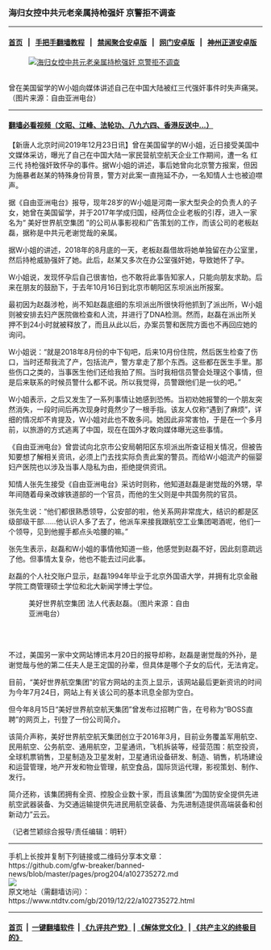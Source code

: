 ### 海归女控中共元老亲属持枪强奸 京警拒不调查
------------------------

#### [首页](https://github.com/gfw-breaker/banned-news/blob/master/README.md) &nbsp;&nbsp;|&nbsp;&nbsp; [手把手翻墙教程](https://github.com/gfw-breaker/guides/wiki) &nbsp;&nbsp;|&nbsp;&nbsp; [禁闻聚合安卓版](https://github.com/gfw-breaker/bn-android) &nbsp;&nbsp;|&nbsp;&nbsp; [网门安卓版](https://github.com/oGate2/oGate) &nbsp;&nbsp;|&nbsp;&nbsp; [神州正道安卓版](https://github.com/SzzdOgate/update) 



<div><div class="featured_image">
 <a href="https://i.ntdtv.com/assets/uploads/2019/12/b9dcd77e9b9a02f9e53b2b84cb09e99c.jpg" target="_blank">
  <figure>
   <img alt="海归女控中共元老亲属持枪强奸 京警拒不调查" src="https://i.ntdtv.com/assets/uploads/2019/12/b9dcd77e9b9a02f9e53b2b84cb09e99c-800x450.jpg"/>
  </figure><br/>
 </a>
 <span class="caption">
  曾在美国留学的W小姐向媒体讲述自己在中国大陆被红三代强奸事件时失声痛哭。（图片来源：自由亚洲电台）
 </span>
</div>
</div><hr/>

#### [翻墙必看视频（文昭、江峰、法轮功、八九六四、香港反送中...）](https://github.com/gfw-breaker/banned-news/blob/master/pages/link3.md)

<div><div class="post_content" itemprop="articleBody">
 <p>
  【新唐人北京时间2019年12月23日讯】曾在美国留学的W小姐，近日接受美国中文媒体采访，曝光了自己在中国大陆一家民营航空航天企业工作期间，遭一名
  <ok href="https://www.ntdtv.com/gb/红三代.htm">
   红三代
  </ok>
  持枪强奸致怀孕的事件。据W小姐的讲述，事后她曾向北京警方报案，但因为施暴者赵某的特殊身份背景，警方对此案一直拖延不办，一名知情人士也被迫噤声。
 </p>
 <p>
  据《自由亚洲电台》报导，现年28岁的W小姐是河南一家大型央企的负责人的子女，她曾在美国留学，并于2017年学成归国，经两位企业老板的引荐，进入一家名为“
  <ok href="https://www.ntdtv.com/gb/美好世界航空集团.htm">
   美好世界航空集团
  </ok>
  ”的公司从事影视和广告策划的工作，而该公司的老板赵磊，据称是中共元老谢觉哉的亲属。
 </p>
 <p>
  据W小姐的讲述，2018年的8月底的一天，老板赵磊借故将她单独留在办公室里，然后持枪威胁强奸了她。此后，赵某又多次在办公室强奸她，导致她怀了孕。
 </p>
 <p>
  W小姐说，发现怀孕后自己很害怕，也不敢将此事告知家人，只能向朋友求助。后来在朋友的鼓励下，于去年10月16日到北京市朝阳区东坝派出所报案。
 </p>
 <p>
  最初因为赵磊涉枪，尚不知赵磊底细的东坝派出所很快将他抓到了派出所，W小姐则被安排去妇产医院做检查和人流，并进行了DNA检测。然而，赵磊在派出所关押不到24小时就被释放了，而且从此以后，办案员警和医院方面也不再回应她的询问。
 </p>
 <p>
  W小姐说：“就是2018年8月份的中下旬吧，后来10月份住院，然后医生检查了伤口，当时还帮我流了产，包括流产，警方拿走了那个东西。这些都在医生手里。那些伤口之类的，当事医生他们还给我拍了照。当时我相信员警会处理这个事情，但是后来联系的时候员警什么都不说。所以我觉得，员警跟他们是一伙的吧。”
 </p>
 <p>
  W小姐表示，之后又发生了一系列事情让她感到恐怖。当初劝她报警的一个朋友突然消失，一段时间后再次现身时竟然少了一根手指。该友人仅称“遇到了麻烦”，详细的情况却不肯提及，W小姐对此也不敢多问。她因此非常害怕，于是在一个多月前，以旅游的方式逃离了中国，现在在国外才敢向媒体曝光这些事情。
 </p>
 <p>
  《自由亚洲电台》曾尝试向北京市公安局朝阳区东坝派出所查证相关情况，但被告知要想了解相关资讯，必须上门去找实际负责此案的警员。而给W小姐流产的俪婴妇产医院也以涉及当事人隐私为由，拒绝提供资讯。
 </p>
 <p>
  知情人张先生接受《自由亚洲电台》采访时则称，他知道赵磊是谢觉哉的外甥，早年间随着母亲改嫁铁道部的一个官员，而他的生父则是中共国务院的官员。
 </p>
 <p>
  张先生说：“他们都很熟悉领导，公安部的啦，他关系网非常庞大，结识的都是区级部级干部……他认识人多了去了，他派车来接我跟航空工业集团喝酒呢，他们一个领导，见到他握手都点头哈腰的嘛。”
 </p>
 <p>
  张先生表示，赵磊和W小姐的事情他知道一些，他感觉到赵磊不好，因此刻意疏远了他。但事情太复杂，他也不能去过问此事。
 </p>
 <p>
  赵磊的个人社交账户显示，赵磊1994年毕业于北京外国语大学，并拥有北京金融学院工商管理硕士学位和北大新闻学博士学位。
 </p>
 <figure class="wp-caption alignnone" id="attachment_102735285" style="width: 330px">
  <img alt="" class="size-full wp-image-102735285" src="https://i.ntdtv.com/assets/uploads/2019/12/zhao-lei.jpg">
   <br/><figcaption class="wp-caption-text">
    <ok href="https://www.ntdtv.com/gb/美好世界航空集团.htm">
     美好世界航空集团
    </ok>
    法人代表赵磊。（图片来源：自由亚洲电台）
   </figcaption><br/>
  </img>
 </figure><br/>
 <p>
  不过，美国另一家中文网站博讯本月20日的报导却称，赵磊是谢觉哉的外孙，是谢觉哉与他的第二任夫人是王定国的孙辈，但具体是哪个子女的后代，无法肯定。
 </p>
 <p>
  目前，“美好世界航空集团”的官方网站的主页上显示，该网站最后更新资讯的时间为今年7月24日，网站上有关该公司的基本讯息全部为空白。
 </p>
 <p>
  但今年8月15日“美好世界航空航天集团”曾发布过招聘广告，在号称为“BOSS直聘”的网页上，刊登了一份公司简介。
 </p>
 <p>
  该简介声称，美好世界航空航天集团创立于2016年3月，目前业务覆盖军用航空、民用航空、公务航空、通用航空，卫星通讯，飞机拆装等，经营范围：航空投资，全球机票销售，卫星制造及卫星发射，卫星通讯设备研发、制造、销售，机场建设和运营管理，地产开发和物业管理，航空食品，国际货运代理，影视策划、制作、发行。
 </p>
 <p>
  简介还称，该集团拥有全资、控股企业数十家，而且该集团“为国防安全提供先进航空武器装备、为交通运输提供先进民用航空装备、为先进制造提供高端装备和创新动力”云云。
 </p>
 <p>
  （记者竺颖综合报导/责任编辑：明轩）
 </p>
 <div class="single_ad">
 </div>
</div>
</div>
<hr/>
手机上长按并复制下列链接或二维码分享本文章：<br/>
https://github.com/gfw-breaker/banned-news/blob/master/pages/prog204/a102735272.md <br/>
<a href='https://github.com/gfw-breaker/banned-news/blob/master/pages/prog204/a102735272.md'><img src='https://github.com/gfw-breaker/banned-news/blob/master/pages/prog204/a102735272.md.png'/></a> <br/>
原文地址（需翻墙访问）：https://www.ntdtv.com/gb/2019/12/22/a102735272.html


------------------------
#### [首页](https://github.com/gfw-breaker/banned-news/blob/master/README.md) &nbsp;|&nbsp; [一键翻墙软件](https://github.com/gfw-breaker/nogfw/blob/master/README.md) &nbsp;| [《九评共产党》](https://github.com/gfw-breaker/9ping.md/blob/master/README.md#九评之一评共产党是什么) | [《解体党文化》](https://github.com/gfw-breaker/jtdwh.md/blob/master/README.md) | [《共产主义的终极目的》](https://github.com/gfw-breaker/gczydzjmd.md/blob/master/README.md)


<img src='http://gfw-breaker.win/banned-news/pages/prog204/a102735272.md' width='0px' height='0px'/>